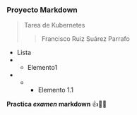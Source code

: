    ### Proyecto Markdown  ###
   > Tarea de Kubernetes
   >> Francisco Ruiz Suárez
Parrafo

- Lista
- + Elemento1
- + * Elemento 1.1

**Practica _examen_ markdown** 👍🥇🦖
